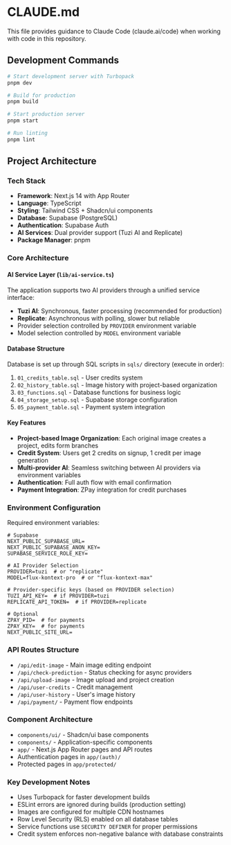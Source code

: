 # CLAUDE.md

This file provides guidance to Claude Code (claude.ai/code) when working with code in this repository.

## Development Commands

```bash
# Start development server with Turbopack
pnpm dev

# Build for production
pnpm build

# Start production server
pnpm start

# Run linting
pnpm lint
```

## Project Architecture

### Tech Stack
- **Framework**: Next.js 14 with App Router
- **Language**: TypeScript
- **Styling**: Tailwind CSS + Shadcn/ui components
- **Database**: Supabase (PostgreSQL)
- **Authentication**: Supabase Auth
- **AI Services**: Dual provider support (Tuzi AI and Replicate)
- **Package Manager**: pnpm

### Core Architecture

#### AI Service Layer (`lib/ai-service.ts`)
The application supports two AI providers through a unified service interface:
- **Tuzi AI**: Synchronous, faster processing (recommended for production)
- **Replicate**: Asynchronous with polling, slower but reliable
- Provider selection controlled by `PROVIDER` environment variable
- Model selection controlled by `MODEL` environment variable

#### Database Structure
Database is set up through SQL scripts in `sqls/` directory (execute in order):
1. `01_credits_table.sql` - User credits system
2. `02_history_table.sql` - Image history with project-based organization
3. `03_functions.sql` - Database functions for business logic
4. `04_storage_setup.sql` - Supabase storage configuration
5. `05_payment_table.sql` - Payment system integration

#### Key Features
- **Project-based Image Organization**: Each original image creates a project, edits form branches
- **Credit System**: Users get 2 credits on signup, 1 credit per image generation
- **Multi-provider AI**: Seamless switching between AI providers via environment variables
- **Authentication**: Full auth flow with email confirmation
- **Payment Integration**: ZPay integration for credit purchases

### Environment Configuration

Required environment variables:
```env
# Supabase
NEXT_PUBLIC_SUPABASE_URL=
NEXT_PUBLIC_SUPABASE_ANON_KEY=
SUPABASE_SERVICE_ROLE_KEY=

# AI Provider Selection
PROVIDER=tuzi  # or "replicate"
MODEL=flux-kontext-pro  # or "flux-kontext-max"

# Provider-specific keys (based on PROVIDER selection)
TUZI_API_KEY=  # if PROVIDER=tuzi
REPLICATE_API_TOKEN=  # if PROVIDER=replicate

# Optional
ZPAY_PID=  # for payments
ZPAY_KEY=  # for payments
NEXT_PUBLIC_SITE_URL=
```

### API Routes Structure
- `/api/edit-image` - Main image editing endpoint
- `/api/check-prediction` - Status checking for async providers
- `/api/upload-image` - Image upload and project creation
- `/api/user-credits` - Credit management
- `/api/user-history` - User's image history
- `/api/payment/` - Payment flow endpoints

### Component Architecture
- `components/ui/` - Shadcn/ui base components
- `components/` - Application-specific components
- `app/` - Next.js App Router pages and API routes
- Authentication pages in `app/(auth)/`
- Protected pages in `app/protected/`

### Key Development Notes
- Uses Turbopack for faster development builds
- ESLint errors are ignored during builds (production setting)
- Images are configured for multiple CDN hostnames
- Row Level Security (RLS) enabled on all database tables
- Service functions use `SECURITY DEFINER` for proper permissions
- Credit system enforces non-negative balance with database constraints
